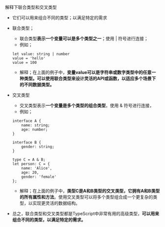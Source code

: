 解释下联合类型和交叉类型
- 它们可以用来组合不同的类型；以满足特定的需求
- 联合类型；
    - 联合类型**表示一个变量可以是多个类型之一**；使用 | 符号进行连接；
    - 例如；
    ```
    let value: string | number
    value = 'hello'
    value = 100
    ```
    - 解释；在上面的例子中，**变量value可以是字符串或数字类型中的任意一种类型。可以使用联合类型来设计灵活的API或函数，以适应多个场景下的不同数据类型。**
- 交叉类型
    - 交叉类型表示**一个变量是多个类型的组合类型**，使用 & 符号进行连接，
    - 例如；
    ```
    interface A {
        name: string;
        age: number;
    }

    interface B {
        gender: string;
    }

    type C = A & B;
    let person: C = {
        name: 'Alice',
        age: 20,
        gender: 'female'
    };
    ```
    - 解释；在上面的例子中，**类型C是A和B类型的交叉类型，它拥有A和B类型的所有属性和方法**。使用交叉类型可以将多个类型组合成一个更复杂的类型，以实现更灵活的数据结构。   

- 总之，联合类型和交叉类型都是TypeScript中非常有用的高级类型，**可以用来组合不同的类型，以满足特定的需求。**
